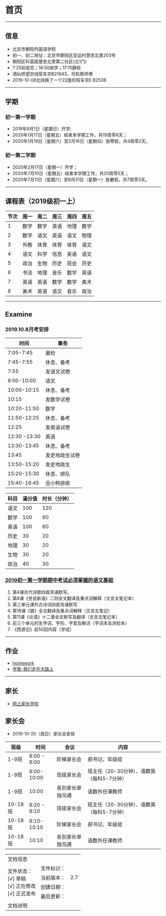 # 首页

---

## 信息

- 北京市朝阳外国语学校
- 初一、初二地址：北京市朝阳区亚运村慧忠北里203号
- 朝阳区科荟路慧忠北里第二社区(北1门)
- 7:25前收完；16:50放学；17:15静校
- 酒仙桥望京线班车京B21643，司机蔡师傅
- 2019-10-08北线换了一个22座的班车京E B2538

---

## 学期

### 初一第一学期

- 2019年9月1日（星期日）开学;
- 2020年1月17日（星期五）结束本学期工作，共19周零6天；
- 2020年1月18日（星期六）至2月16日（星期曰）放寒假，共4周零2天。

### 初一第二学期

- 2020年2月17日（星期一）开学；
- 2020年7月10日（星期五）结束本学期工作，共20周零5天；
- 2020年7月11日（星期六）至8月31日（星期一）放暑假，共7周零3天。

---

## 课程表（2019级初一上）

| 节次 | 周一 | 周二 | 周三 | 周四 | 周五 |
| ---- | ---- | ---- | ---- | ---- | ---- |
| 1    | 数学 | 数学 | 英语 | 地理 | 数学 |
| 2    | 数学 | 语文 | 英语 | 语文 | 物理 |
| 3    | 外教 | 体育 | 体育 | 体育 | 语文 |
| 4    | 语文 | 科学 | 信息 | 英语 | 语文 |
| 5    | 政治 | 生物 | 历史 | 班会 | 历史 |
| 6    | 书法 | 地理 | 音乐 | 数学 | 英语 |
| 7    | 英语 | 英语 | 数学 | 数学 | 美术 |
| 8    | 美术 | 英语 | 语文 | 音乐 | 政治 |

---

## Examine

### 2019.10.8月考安排

| 时间         | 事务           |
| ------------ | -------------- |
| 7:05-7:45    | 晨检           |
| 7:45-7:55    | 休息、备考     |
| 7:55         | 发语文试卷     |
| 8:00-10:00   | 语文           |
| 10:00-10:15  | 休息、备考     |
| 10:15        | 发数学试卷     |
| 10:20-11:50  | 数字           |
| 11:50-12:25  | 休息、备考     |
| 12:25        | 发英语试卷     |
| 12:30 -13:30 | 英语           |
| 13:30-13:45  | 休息、备考     |
| 13:45        | 发史地政生试卷 |
| 13:50-15:20  | 发史地政生     |
| 15:20-15:30  | 休息、排队     |
| 15:40-16:45  | 丑小鸭排练     |

| 科目 | 滿分值 | 时长（分钟） |
| ---- | ------ | ------------ |
| 语文 | 100    | 120          |
| 数学 | 100    | 90           |
| 英语 | 100    | 60           |
| 历史 | 30     | 20           |
| 地理 | 30     | 20           |
| 生物 | 30     | 20           |
| 政治 | 40     | 30           |

### [2019初一第一学期期中考试必须掌握的语文基础](grade7/01语文/期中20191016141742.jpg)

1. 第4课古代诗歌四首背诵默写。
2. 第8课《世说新语》二则全文翻译及重点词解释（文言文笔记本）
3. 第三单元课外古诗词四首背诵默写
4. 第18课《狼》全文翻译及重点词解释（文言文笔记）
5. 第11课《论语》十二章全文默写及翻译（文言文笔记本）
6. 前三个单元的生字词、字形、字音及解词（字词本及测验本）
7. 《西游记》前50回内容（学成）

---

## 作业

- [homework](homework)
- [学案-我们走在大路上](history)

---

## 家长

- [网上家长学校](home/parents.md)

## 家长会

- 2019-10-20（周日）家长会安排

| 班级    | 时间        | 会议             | 内容                                       |
| ------- | ----------- | ---------------- | ------------------------------------------ |
| 1-9班   | 8:00 - 9:00 | 阶梯家长会       | 郝书记、年级组                             |
| 1-9班   | 9:00-10:00  | 班级家长会       | 班主任（20-30分钟）、语数英（每科5-7分钟） |
| 1-9班   | 10:00       | 各別家长单独沟通 | 语数外任课教师                             |
| 10-18班 | 8:20 - 9:10 | 班级家长会       | 班主任（20-30分钟）、语数英（每科5-7分钟） |
| 10-18班 | 9:10-10:10  | 阶梯家长会       | 郝书记、年级组                             |
| 10-18班 | 10:10       | 各別家长单独沟通 | 语数外任课教师                             |

<table>
<tr>
    <td colspan="3">文档信息</td>
</tr>
<tr>
    <td rowspan="4"> 文件状态：<br/>
        [√] 草稿<br/>
        [√] 正在修改<br/>
        [√] 正式发布 </td>
    <td>文件标识：</td>
    <td> </td>
</tr>
<tr>
    <td>当前版本：</td>
    <td>2.7</td>
</tr>
<tr>
    <td>创建日期：</td>
    <td></td>
</tr>
<tr>
    <td>最后更新：</td>
    <td></td>
</tr>
<tr>
    <td colspan="3">文档说明</td>
</tr>
</table>
